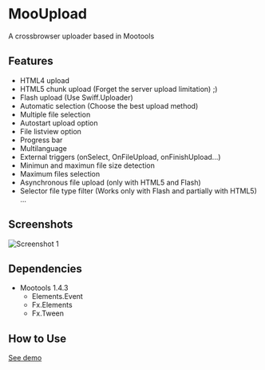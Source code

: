 MooUpload
=========

A crossbrowser uploader based in Mootools

Features
--------

+ HTML4 upload 
+ HTML5 chunk upload (Forget the server upload limitation) ;)
+ Flash upload (Use Swiff.Uploader)
+ Automatic selection (Choose the best upload method)
+ Multiple file selection
+ Autostart upload option
+ File listview option
+ Progress bar
+ Multilanguage
+ External triggers (onSelect, OnFileUpload, onFinishUpload...)
+ Minimun and maximun file size detection
+ Maximum files selection
+ Asynchronous file upload (only with HTML5 and Flash)  
+ Selector file type filter (Works only with Flash and partially with HTML5)
...


Screenshots
-----------

![Screenshot 1](http://www.livespanske.com/labs/MooUpload/imgs/MooUpload.png)


Dependencies
------------

+ Mootools 1.4.3
	+ Elements.Event
	+ Fx.Elements
	+ Fx.Tween


How to Use
----------

[See demo](http://www.livespanske.com/labs/MooUpload)
  